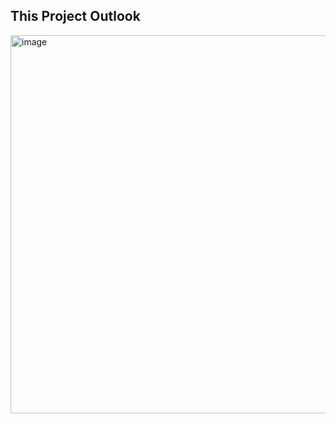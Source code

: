 ## This Project Outlook

<img width="1710" height="605" alt="image" src="https://github.com/user-attachments/assets/ba6323fa-ccb9-45cf-b057-27bf517e47f0" />
